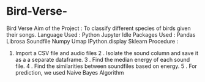 # Bird-Verse-
Bird Verse 
Aim of the Project : 
To classify different species of birds given their songs. 
Language Used : 
Python 
Jupyter Idle 
Packages Used : 
Pandas 
Librosa 
Soundfile 
Numpy 
Umap
IPython.display
Sklearn
Procedure : 
1. Import a CSV file and audio files 
2 . Isolate the sound column and save it as a a  separate dataframe. 
3 . Find the median energy of each sound file. 
4 . Find the similarities between soundfiles based on energy. 
5 . For prediction, we used Naive Bayes Algorithm
